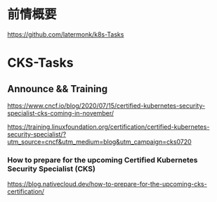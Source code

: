 # 前情概要    
https://github.com/latermonk/k8s-Tasks



# CKS-Tasks

## Announce  && Training 

https://www.cncf.io/blog/2020/07/15/certified-kubernetes-security-specialist-cks-coming-in-november/


https://training.linuxfoundation.org/certification/certified-kubernetes-security-specialist/?utm_source=cncf&utm_medium=blog&utm_campaign=cks0720



###   How to prepare for the upcoming Certified Kubernetes Security Specialist (CKS)
https://blog.nativecloud.dev/how-to-prepare-for-the-upcoming-cks-certification/    
